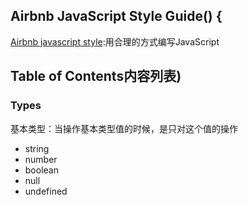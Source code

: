 ## Airbnb JavaScript Style Guide() {

[Airbnb javascript style](https://github.com/airbnb/javascript#airbnb-javascript-style-guide-):用合理的方式编写JavaScript

## Table of Contents内容列表)
### Types
基本类型：当操作基本类型值的时候，是只对这个值的操作
 * string
 * number
 * boolean
 * null
 * undefined
